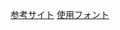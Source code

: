 [参考サイト](https://godotengine.org/asset-library/asset/1099)
[使用フォント](https://github.com/adobe-fonts/source-code-pro)